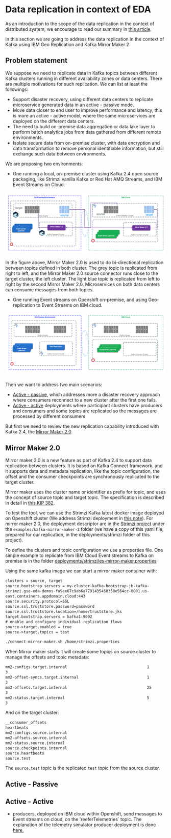 # Data replication in context of EDA

As an introduction to the scope of the data replication in the context of distributed system, we encourage to read our summary in [this article](https://ibm-cloud-architecture.github.io/refarch-data-ai-analytics/data/data-replication/).

In this section we are going to address the data replication in the context of Kafka using IBM Geo Replication and Kafka Mirror Maker 2.

## Problem statement

We suppose we need to replicate data in Kafka topics between different Kafka clusters running in different availability zones or data centers. There are multiple motivations for such replication. We can list at least the followings:

* Support disaster recovery, using different data centers to replicate microservice generated data in an active - passive mode.
* Move data closer to end user to improve performance and latency, this is more an active - active model, where the same microservices are deployed on the different data centers.
* The need to build on-premise data aggregation or data lake layer to perform batch analytics jobs from data gathered from different remote environments.
* Isolate secure data from on-premise cluster, with data encryption and data transformation to remove personal identifiable information, but still exchange such data between environments.

We are proposing two environments:

* One running a local, on-premise cluster using Kafka 2.4 open source packaging, like Strimzi vanilla Kafka or Red Hat AMQ Streams, and IBM Event Streams on Cloud.

![Replication with mirror maker](images/replication-2.png)

In the figure above, Mirror Maker 2.0 is used to do bi-directional replication between topics defined in both cluster. The grey topic is replicated from right to left, and the Mirror Maker 2.0 source connector runs close to the target cluster, the left cluster. The light blue topic is replicated from left to right by the second Mirror Maker 2.0. Microservices on both data centers can consume messages from both topics.

* One running Event streams on Openshift on-premise, and using Geo-replication to Event Streams on IBM cloud.

![Replication with geo replication](images/replication-1.png)

Then we want to address two main scenarios:

* [Active - passive](#active-passive), which addresses more a disaster recovery approach where consumers reconnect to a new cluster after the first one fails.
* [Active - active](#active-active) deployments where participant clusters have producers and consumers and some topics are replicated so the messages are processed by different consumers

But first we need to review the new replication capability introduced with Kafka 2.4, the [Mirror Maker 2.0](https://cwiki.apache.org/confluence/display/KAFKA/KIP-382%3A+MirrorMaker+2.0).

## Mirror Maker 2.0

Mirror maker 2.0 is a new feature as part of Kafka 2.4 to support data replication between clusters. It is based on Kafka Connect framework, and it supports data and metadata replication, like the topic configuration, the offset and the consumer checkpoints are synchronously replicated to the target cluster.

Mirror maker uses the cluster name or identifier as prefix for topic, and uses the concept of source topic and target topic. The specification is described in detail in [this KIP 382](https://cwiki.apache.org/confluence/display/KAFKA/KIP-382%3A+MirrorMaker+2.0#KIP-382:MirrorMaker2.0-RemoteTopics,Partitions).

To test the tool, we can use the Strimzi Kafka latest docker image deployed on Openshift cluster (We address Strimzi deployment in [this note](../deployments/strimzi/deploy.md)). For mirror maker 2.0, the deployment descriptor are in the [Strimzi project](https://strimzi.io/downloads/) under the `examples/kafka-mirror-maker-2` folder (we have a copy of this yaml file, prepared for our replication, in the deployments/strimzi folder of this project).

To define the clusters and topic configuration we use a properties file. One simple example to replicate from IBM Cloud Event streams to Kafka on premise is in the folder [deployments/strimzi/es-mirror-maker.properties](https://github.com/ibm-cloud-architecture/refarch-eda/blob/master/deployments/strimzi/es-mirror-maker.properties)

Using the same kafka image we can start a mirror maker container with:

```properties
clusters = source, target
source.bootstrap.servers = my-cluster-kafka-bootstrap-jb-kafka-strimzi.gse-eda-demos-fa9ee67c9ab6a7791435450358e564cc-0001.us-east.containers.appdomain.cloud:443
source.security.protocol=SSL
source.ssl.truststore.password=password
source.ssl.truststore.location=/home/truststore.jks
target.bootstrap.servers = kafka1:9092
# enable and configure individual replication flows
source->target.enabled = true
source->target.topics = test
```

```bash
./connect-mirror-maker.sh /home/strimzi.properties 
```
When Mirror maker starts it will create some topics on source cluster to manage the offsets and topic metadata:

```
mm2-configs.target.internal                                   1            3
mm2-offset-syncs.target.internal                              1            3
mm2-offsets.target.internal                                   25           3
mm2-status.target.internal                                    5            3
```
And on the target cluster:

```
__consumer_offsets
heartbeats
mm2-configs.source.internal
mm2-offsets.source.internal
mm2-status.source.internal
source.checkpoints.internal
source.heartbeats
source.test
```

The `source.test` topic is the replicated `test` topic from the source cluster.


## Active - Passive

## Active - Active

* producers, deployed on IBM cloud within Openshift, send messages to Event streams on cloud, on the 'reeferTelemetries` topic. The explanation of the telemetry simulator producer deployment is done [here.](https://ibm-cloud-architecture.github.io/refarch-reefer-ml/infuse/simul-app/#prepare-for-kubernetes-deployment)